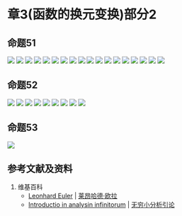 # 章3(函数的换元变换)部分2

## 命题51

![](/images/无穷级数/欧拉的无穷分析引论中典型的推演实验/章3部分2/51-1.jpg)
![](/images/无穷级数/欧拉的无穷分析引论中典型的推演实验/章3部分2/51-2.jpg)
![](/images/无穷级数/欧拉的无穷分析引论中典型的推演实验/章3部分2/51-3.jpg)
![](/images/无穷级数/欧拉的无穷分析引论中典型的推演实验/章3部分2/51-4.jpg)
![](/images/无穷级数/欧拉的无穷分析引论中典型的推演实验/章3部分2/51-5.jpg)
![](/images/无穷级数/欧拉的无穷分析引论中典型的推演实验/章3部分2/51-6.jpg)
![](/images/无穷级数/欧拉的无穷分析引论中典型的推演实验/章3部分2/51-7.jpg)
![](/images/无穷级数/欧拉的无穷分析引论中典型的推演实验/章3部分2/51-8.jpg)
![](/images/无穷级数/欧拉的无穷分析引论中典型的推演实验/章3部分2/51-9.jpg)
![](/images/无穷级数/欧拉的无穷分析引论中典型的推演实验/章3部分2/51-10.jpg)
![](/images/无穷级数/欧拉的无穷分析引论中典型的推演实验/章3部分2/51-12.jpg)
![](/images/无穷级数/欧拉的无穷分析引论中典型的推演实验/章3部分2/51-13.jpg)
![](/images/无穷级数/欧拉的无穷分析引论中典型的推演实验/章3部分2/51-14.jpg)
![](/images/无穷级数/欧拉的无穷分析引论中典型的推演实验/章3部分2/51-15.jpg)
![](/images/无穷级数/欧拉的无穷分析引论中典型的推演实验/章3部分2/51-16.jpg)
![](/images/无穷级数/欧拉的无穷分析引论中典型的推演实验/章3部分2/51-17.jpg)
![](/images/无穷级数/欧拉的无穷分析引论中典型的推演实验/章3部分2/51-18.jpg)
![](/images/无穷级数/欧拉的无穷分析引论中典型的推演实验/章3部分2/51-19.jpg)

## 命题52

![](/images/无穷级数/欧拉的无穷分析引论中典型的推演实验/章3部分2/52-1.jpg)
![](/images/无穷级数/欧拉的无穷分析引论中典型的推演实验/章3部分2/52-2.jpg)
![](/images/无穷级数/欧拉的无穷分析引论中典型的推演实验/章3部分2/52-3.jpg)
![](/images/无穷级数/欧拉的无穷分析引论中典型的推演实验/章3部分2/52-4.jpg)
![](/images/无穷级数/欧拉的无穷分析引论中典型的推演实验/章3部分2/52-5.jpg)
![](/images/无穷级数/欧拉的无穷分析引论中典型的推演实验/章3部分2/52-6.jpg)
![](/images/无穷级数/欧拉的无穷分析引论中典型的推演实验/章3部分2/52-7.jpg)
![](/images/无穷级数/欧拉的无穷分析引论中典型的推演实验/章3部分2/52-8.jpg)
![](/images/无穷级数/欧拉的无穷分析引论中典型的推演实验/章3部分2/52-9.jpg)

## 命题53

![](/images/无穷级数/欧拉的无穷分析引论中典型的推演实验/章3部分2/53-1.jpg)

## 参考文献及资料

1. 维基百科
	- [Leonhard Euler](https://en.wikipedia.org/wiki/Leonhard_Euler) | [莱昂哈德·欧拉](https://zh.wikipedia.org/wiki/%E8%90%8A%E6%98%82%E5%93%88%E5%BE%B7%C2%B7%E6%AD%90%E6%8B%89) 
	- [Introductio in analysin infinitorum](https://en.wikipedia.org/wiki/Introductio_in_analysin_infinitorum) | [无穷小分析引论](https://zh.wikipedia.org/wiki/%E6%97%A0%E7%A9%B7%E5%B0%8F%E5%88%86%E6%9E%90%E5%BC%95%E8%AE%BA) 




